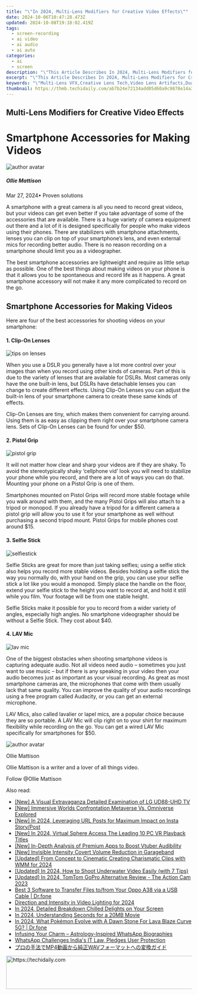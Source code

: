 ```yaml
---
title: "\"In 2024, Multi-Lens Modifiers for Creative Video Effects\""
date: 2024-10-06T10:47:28.473Z
updated: 2024-10-08T19:18:02.419Z
tags: 
  - screen-recording
  - ai video
  - ai audio
  - ai auto
categories: 
  - ai
  - screen
description: "\"This Article Describes In 2024, Multi-Lens Modifiers for Creative Video Effects\""
excerpt: "\"This Article Describes In 2024, Multi-Lens Modifiers for Creative Video Effects\""
keywords: "\"Multi-Lens VFX,Creative Lens Tech,Video Lens Artifacts,Dual Lens Filters,Creativity in Visuals,Effective Lens Modifiers,Video Editing Innovations\""
thumbnail: https://thmb.techidaily.com/ab7b24e72134add05d60a9c9878e14a3ae56dcbc709b29d6e1455394b97ec52a.jpg
---
```


## Multi-Lens Modifiers for Creative Video Effects

# Smartphone Accessories for Making Videos

![author avatar](https://images.wondershare.com/filmora/article-images/ollie-mattison.jpg)

##### Ollie Mattison

 Mar 27, 2024• Proven solutions

A smartphone with a great camera is all you need to record great videos, but your videos can get even better if you take advantage of some of the accessories that are available. There is a huge variety of camera equipment out there and a lot of it is designed specifically for people who make videos using their phones. There are stabilizers with smartphone attachments, lenses you can clip on top of your smartphone’s lens, and even external mics for recording better audio. There is no reason recording on a smartphone should limit you as a videographer.

The best smartphone accessories are lightweight and require as little setup as possible. One of the best things about making videos on your phone is that it allows you to be spontaneous and record life as it happens. A great smartphone accessory will not make it any more complicated to record on the go.

## Smartphone Accessories for Making Videos

Here are four of the best accessories for shooting videos on your smartphone:

#### 1\. Clip-On Lenses

![tips on lenses](https://images.wondershare.com/filmora/article-images/accessories-clip-on-lenses.JPG)

When you use a DSLR you generally have a lot more control over your images than when you record using other kinds of cameras. Part of this is due to the variety of lenses that are available for DSLRs. Most cameras only have the one built-in lens, but DSLRs have detachable lenses you can change to create different effects. Using Clip-On Lenses you can adjust the built-in lens of your smartphone camera to create these same kinds of effects.

Clip-On Lenses are tiny, which makes them convenient for carrying around. Using them is as easy as clipping them right over your smartphone camera lens. Sets of Clip-On Lenses can be found for under $50.

#### 2\. Pistol Grip

![pistol grip](https://images.wondershare.com/filmora/article-images/accessories-pistol-grip.JPG)

It will not matter how clear and sharp your videos are if they are shaky. To avoid the stereotypically shaky ‘cellphone vid’ look you will need to stabilize your phone while you record, and there are a lot of ways you can do that. Mounting your phone on a Pistol Grip is one of them.

Smartphones mounted on Pistol Grips will record more stable footage while you walk around with them, and the many Pistol Grips will also attach to a tripod or monopod. If you already have a tripod for a different camera a pistol grip will allow you to use it for your smartphone as well without purchasing a second tripod mount. Pistol Grips for mobile phones cost around $15.

#### 3\. Selfie Stick

![selfiestick](https://images.wondershare.com/filmora/article-images/accessories-selfiestick.jpg)

Selfie Sticks are great for more than just taking selfies; using a selfie stick also helps you record more stable videos. Besides holding a selfie stick the way you normally do, with your hand on the grip, you can use your selfie stick a lot like you would a monopod. Simply place the handle on the floor, extend your selfie stick to the height you want to record at, and hold it still while you film. Your footage will be from one stable height.

Selfie Sticks make it possible for you to record from a wider variety of angles, especially high angles. No smartphone videographer should be without a Selfie Stick. They cost about $40.

#### 4\. LAV Mic

![lav mic](https://images.wondershare.com/filmora/article-images/accessories-lav-mic.JPG)

One of the biggest obstacles when shooting smartphone videos is capturing adequate audio. Not all videos need audio – sometimes you just want to use music – but if there is any speaking in your video then your audio becomes just as important as your visual recording. As great as most smartphone cameras are, the microphones that come with them usually lack that same quality. You can improve the quality of your audio recordings using a free program called Audacity, or you can get an external microphone.

LAV Mics, also called lavalier or lapel mics, are a popular choice because they are so portable. A LAV Mic will clip right on to your shirt for maximum flexibility while recording on the go. You can get a wired LAV Mic specifically for smartphones for $50.

![author avatar](https://images.wondershare.com/filmora/article-images/ollie-mattison.jpg)

Ollie Mattison

Ollie Mattison is a writer and a lover of all things video.

Follow @Ollie Mattison


<ins class="adsbygoogle"
     style="display:block"
     data-ad-format="autorelaxed"
     data-ad-client="ca-pub-7571918770474297"
     data-ad-slot="1223367746"></ins>



<ins class="adsbygoogle"
     style="display:block"
     data-ad-client="ca-pub-7571918770474297"
     data-ad-slot="8358498916"
     data-ad-format="auto"
     data-full-width-responsive="true"></ins>


<span class="atpl-alsoreadstyle">Also read:</span>
<div><ul>
<li><a href="https://fox-helps.techidaily.com/new-a-visual-extravaganza-detailed-examination-of-lg-ud88-uhd-tv/"><u>[New] A Visual Extravaganza Detailed Examination of LG UD88-UHD TV</u></a></li>
<li><a href="https://fox-glue.techidaily.com/new-immersive-worlds-confrontation-metaverse-vs-omniverse-explored/"><u>[New] Immersive Worlds Confrontation Metaverse Vs. Omniverse Explored</u></a></li>
<li><a href="https://instagram-videos.techidaily.com/new-in-2024-leveraging-url-posts-for-maximum-impact-on-insta-storypost/"><u>[New] In 2024, Leveraging URL Posts for Maximum Impact on Insta Story/Post</u></a></li>
<li><a href="https://fox-glue.techidaily.com/new-in-2024-virtual-sphere-access-the-leading-10-pc-vr-playback-titles/"><u>[New] In 2024, Virtual Sphere Access The Leading 10 PC VR Playback Titles</u></a></li>
<li><a href="https://some-knowledge.techidaily.com/new-in-depth-analysis-of-premium-apps-to-boost-vtuber-audibility/"><u>[New] In-Depth Analysis of Premium Apps to Boost Vtuber Audibility</u></a></li>
<li><a href="https://fox-glue.techidaily.com/new-invisible-intensity-covert-volume-reduction-in-garageband/"><u>[New] Invisible Intensity Covert Volume Reduction in Garageband</u></a></li>
<li><a href="https://fox-glue.techidaily.com/updated-from-concept-to-cinematic-creating-charismatic-clips-with-wmm-for-2024/"><u>[Updated] From Concept to Cinematic Creating Charismatic Clips with WMM for 2024</u></a></li>
<li><a href="https://fox-glue.techidaily.com/updated-in-2024-how-to-shoot-underwater-video-easily-with-7-tips/"><u>[Updated] In 2024, How to Shoot Underwater Video Easily (with 7 Tips)</u></a></li>
<li><a href="https://fox-glue.techidaily.com/updated-in-2024-tomtom-gopro-alternative-review-the-action-cam-2023/"><u>[Updated] In 2024, TomTom GoPro Alternative Review - The Action Cam 2023</u></a></li>
<li><a href="https://blog-min.techidaily.com/best-3-software-to-transfer-files-tofrom-your-oppo-a38-via-a-usb-cable-drfone-by-drfone-transfer-from-android-transfer-from-android/"><u>Best 3 Software to Transfer Files to/from Your Oppo A38 via a USB Cable | Dr.fone</u></a></li>
<li><a href="https://youtube-docs.techidaily.com/tion-and-intensity-in-video-lighting-for-2024/"><u>Direction and Intensity in Video Lighting for 2024</u></a></li>
<li><a href="https://video-screen-grab.techidaily.com/in-2024-detailed-breakdown-chilled-delights-on-your-screen/"><u>In 2024, Detailed Breakdown Chilled Delights on Your Screen</u></a></li>
<li><a href="https://fox-glue.techidaily.com/in-2024-understanding-seconds-for-a-20mb-movie/"><u>In 2024, Understanding Seconds for a 20MB Movie</u></a></li>
<li><a href="https://android-pokemon-go.techidaily.com/in-2024-what-pokemon-evolve-with-a-dawn-stone-for-lava-blaze-curve-5g-drfone-by-drfone-virtual-android/"><u>In 2024, What Pokémon Evolve with A Dawn Stone For Lava Blaze Curve 5G? | Dr.fone</u></a></li>
<li><a href="https://fox-glue.techidaily.com/infusing-your-charm-astrology-inspired-whatsapp-biographies/"><u>Infusing Your Charm – Astrology-Inspired WhatsApp Biographies</u></a></li>
<li><a href="https://facebook.techidaily.com/whatsapp-challenges-indias-it-law-pledges-user-protection/"><u>WhatsApp Challenges India's IT Law, Pledges User Protection</u></a></li>
<li><a href="https://blog-min.techidaily.com/1726027440492-mp4wav/"><u>プロの手法でMP4動画から純正WAVフォーマットへの変換ガイド</u></a></li>
</ul></div>

<!-- affiliate ads begin -->
<a href="https://aligracehair.sjv.io/c/5597632/2036486/19272" target="_top" id="2036486">
  <img src="//a.impactradius-go.com/display-ad/19272-2036486" border="0" alt="https://techidaily.com" width="728" height="90"/>
</a>
<img height="0" width="0" src="https://aligracehair.sjv.io/i/5597632/2036486/19272" style="position:absolute;visibility:hidden;" border="0" />
<!-- affiliate ads end -->


